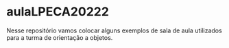 # aulaLPECA20222

Nesse repositório vamos colocar alguns exemplos de sala de aula utilizados para a turma de orientação a objetos.
